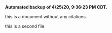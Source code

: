 **Automated backup of 4/25/20, 9:36:23 PM CDT.**

this is a document without any citations.

this is a second file
